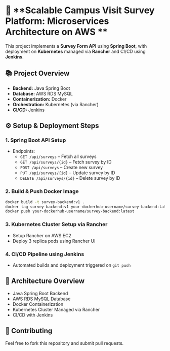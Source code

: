 
# 📝 **Scalable Campus Visit Survey Platform: Microservices Architecture on AWS **

This project implements a **Survey Form API** using **Spring Boot**, with deployment on **Kubernetes** managed via **Rancher** and CI/CD using **Jenkins**.

## 📚 **Project Overview**

- **Backend:** Java Spring Boot
- **Database:** AWS RDS MySQL
- **Containerization:** Docker
- **Orchestration:** Kubernetes (via Rancher)
- **CI/CD:** Jenkins

## ⚙️ **Setup & Deployment Steps**

### **1. Spring Boot API Setup**
- Endpoints:
   - `GET /api/surveys` – Fetch all surveys
   - `GET /api/surveys/{id}` – Fetch survey by ID
   - `POST /api/surveys` – Create new survey
   - `PUT /api/surveys/{id}` – Update survey by ID
   - `DELETE /api/surveys/{id}` – Delete survey by ID

### **2. Build & Push Docker Image**
```bash
docker build -t survey-backend:v1 .
docker tag survey-backend:v1 your-dockerhub-username/survey-backend:latest
docker push your-dockerhub-username/survey-backend:latest
```

### **3. Kubernetes Cluster Setup via Rancher**
- Setup Rancher on AWS EC2
- Deploy 3 replica pods using Rancher UI

### **4. CI/CD Pipeline using Jenkins**
- Automated builds and deployment triggered on `git push`

## 🧩 **Architecture Overview**
- Java Spring Boot Backend
- AWS RDS MySQL Database
- Docker Containerization
- Kubernetes Cluster Managed via Rancher
- CI/CD with Jenkins

## 🤝 **Contributing**
Feel free to fork this repository and submit pull requests.
